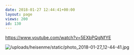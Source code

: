 ```yaml
---
date: 2018-01-27 12:44:41+00:00
layout: page
views: 200
id: 130
---
```


https://www.youtube.com/watch?v=5EXbPQgNfYE



![/uploads/heisenme/static/photo_2018-01-27_12-44-41.jpg](/uploads/heisenme/static/photo_2018-01-27_12-44-41.jpg)
